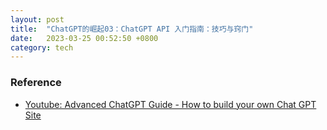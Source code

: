```yaml
---
layout: post
title:  "ChatGPT的崛起03：ChatGPT API 入门指南：技巧与窍门"
date:   2023-03-25 00:52:50 +0800
category: tech
---
```




### Reference

- [Youtube: Advanced ChatGPT Guide - How to build your own Chat GPT Site](https://www.youtube.com/watch?v=bB7xkRsEq-g)